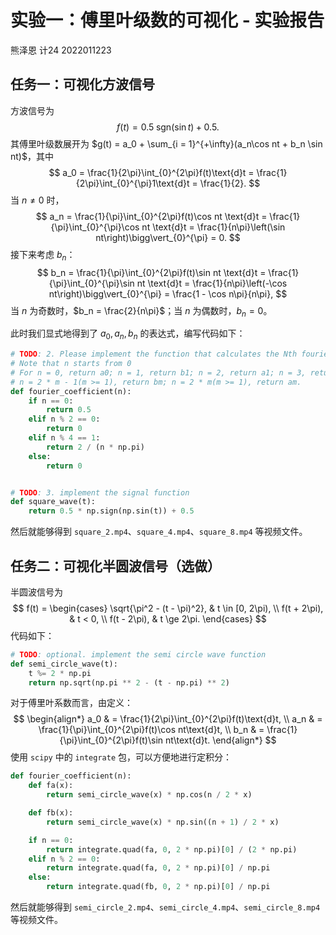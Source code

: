 # 实验一：傅里叶级数的可视化 - 实验报告

熊泽恩 计24 2022011223

## 任务一：可视化方波信号

方波信号为
$$
f(t) = 0.5\;\textrm{sgn}(\sin t) + 0.5.
$$
其傅里叶级数展开为 $g(t) = a_0 + \sum_{i = 1}^{+\infty}(a_n\cos nt + b_n \sin nt)$，其中
$$
a_0 = \frac{1}{2\pi}\int_{0}^{2\pi}f(t)\text{d}t = \frac{1}{2\pi}\int_{0}^{\pi}1\text{d}t = \frac{1}{2}.
$$
当 $n \neq 0$ 时，
$$
a_n = \frac{1}{\pi}\int_{0}^{2\pi}f(t)\cos nt \text{d}t = \frac{1}{\pi}\int_{0}^{\pi}\cos nt \text{d}t = \frac{1}{n\pi}\left(\sin nt\right)\bigg\vert_{0}^{\pi} = 0.
$$
接下来考虑 $b_n$：
$$
b_n = \frac{1}{\pi}\int_{0}^{2\pi}f(t)\sin nt \text{d}t = \frac{1}{\pi}\int_{0}^{\pi}\sin nt \text{d}t = \frac{1}{n\pi}\left(-\cos nt\right)\bigg\vert_{0}^{\pi} = \frac{1 - \cos n\pi}{n\pi},
$$
当 $n$ 为奇数时，$b_n = \frac{2}{n\pi}$；当 $n$ 为偶数时，$b_n = 0$。

此时我们显式地得到了 $a_0, a_n, b_n$ 的表达式，编写代码如下：

```python
# TODO: 2. Please implement the function that calculates the Nth fourier coefficient
# Note that n starts from 0
# For n = 0, return a0; n = 1, return b1; n = 2, return a1; n = 3, return b2; n = 4, return a2 ...
# n = 2 * m - 1(m >= 1), return bm; n = 2 * m(m >= 1), return am. 
def fourier_coefficient(n):
    if n == 0:
        return 0.5
    elif n % 2 == 0:
        return 0
    elif n % 4 == 1:
        return 2 / (n * np.pi)
    else:
        return 0


# TODO: 3. implement the signal function
def square_wave(t):
    return 0.5 * np.sign(np.sin(t)) + 0.5
```

然后就能够得到 `square_2.mp4`、`square_4.mp4`、`square_8.mp4` 等视频文件。

## 任务二：可视化半圆波信号（选做）

半圆波信号为
$$
f(t) = \begin{cases}
		\sqrt{\pi^2 - (t - \pi)^2}, & t \in [0, 2\pi), \\
		f(t + 2\pi), & t < 0, \\
		f(t - 2\pi), & t \ge 2\pi.
		\end{cases}
$$
代码如下：

```python
# TODO: optional. implement the semi circle wave function
def semi_circle_wave(t):
    t %= 2 * np.pi
    return np.sqrt(np.pi ** 2 - (t - np.pi) ** 2)
```

对于傅里叶系数而言，由定义：
$$
\begin{align*}
a_0 & = \frac{1}{2\pi}\int_{0}^{2\pi}f(t)\text{d}t, \\
a_n & = \frac{1}{\pi}\int_{0}^{2\pi}f(t)\cos nt\text{d}t, \\
b_n & = \frac{1}{\pi}\int_{0}^{2\pi}f(t)\sin nt\text{d}t.
\end{align*}
$$
使用 `scipy` 中的 `integrate` 包，可以方便地进行定积分：

```python
def fourier_coefficient(n):
    def fa(x):
        return semi_circle_wave(x) * np.cos(n / 2 * x)

    def fb(x):
        return semi_circle_wave(x) * np.sin((n + 1) / 2 * x)

    if n == 0:
        return integrate.quad(fa, 0, 2 * np.pi)[0] / (2 * np.pi)
    elif n % 2 == 0:
        return integrate.quad(fa, 0, 2 * np.pi)[0] / np.pi
    else:
        return integrate.quad(fb, 0, 2 * np.pi)[0] / np.pi
```

然后就能够得到 `semi_circle_2.mp4`、`semi_circle_4.mp4`、`semi_circle_8.mp4` 等视频文件。
